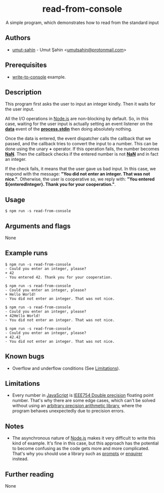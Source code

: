 <div align="center">
  <h1>read-from-console</h1>
  A simple program, which demonstrates how to read from the standard input
</div>

## Authors

- [umut-sahin](https://github.com/umut-sahin) - Umut Şahin \<umutsahin@protonmail.com>

## Prerequisites

- [write-to-console] example.

## Description

This program first asks the user to input an integer kindly.
Then it waits for the user input.

All the I/O operations in [Node.js] are non-blocking by default.
So, in this case, waiting for the user input is actually setting an event listener on the [**data**] event of the [**process.stdin**] then doing absolutely nothing.

Once the data is entered, the event dispatcher calls the callback that we passed, and the callback tries to convert the input to a number.
This can be done using the unary **+** operator.
If this operation fails, the number becomes [**NaN**].
Then the callback checks if the entered number is not [**NaN**] and in fact an integer.

If the check fails, it means that the user gave us bad input.
In this case, we respond with the message: **"You did not enter an integer. That was not nice."**.
Otherwise, the user is cooperative so, we reply with: **"You entered ${enteredInteger}. Thank you for your cooperation."**.

## Usage

```
$ npm run -s read-from-console
```

## Arguments and flags

None

## Example runs

```
$ npm run -s read-from-console
- Could you enter an integer, please?
+ 42
- You entered 42. Thank you for your cooperation.
```

```
$ npm run -s read-from-console
- Could you enter an integer, please?
+ Hello World!
- You did not enter an integer. That was not nice.
```

```
$ npm run -s read-from-console
- Could you enter an integer, please?
+ 42Hello World!
- You did not enter an integer. That was not nice.
```

```
$ npm run -s read-from-console
- Could you enter an integer, please?
+ 42.42
- You did not enter an integer. That was not nice.
```

## Known bugs

- Overflow and underflow conditions (See [Limitations](#limitations)).

## Limitations

- Every number in [JavaScript] is [IEEE754 Double precision] floating point number.
  That's why there are some edge cases, which can't be solved without using an [arbitrary precision arithmetic library], where the program behaves unexpectedly due to precision errors.

## Notes

- The asynchronous nature of [Node.js] makes it very difficult to write this kind of example.
  It's fine in this case, but this approach has the potential to become confusing as the code gets more and more complicated.
  That's why you should use a library such as [prompts] or [enquirer] instead.

## Further reading

None


[//]: # (Links)

[**data**]:
  https://nodejs.org/api/stream.html#stream_event_data
[**NaN**]:
  https://developer.mozilla.org/en-US/docs/Web/JavaScript/Reference/Global_Objects/NaN
[**process.stdin**]:
  https://nodejs.org/api/process.html#process_process_stdin
[arbitrary precision arithmetic library]:
  https://en.wikipedia.org/wiki/List_of_arbitrary-precision_arithmetic_software
[enquirer]:
  https://github.com/enquirer/enquirer
[IEEE754 Double precision]:
  https://en.wikipedia.org/wiki/Double-precision_floating-point_format
[JavaScript]:
  https://en.wikipedia.org/wiki/JavaScript
[Node.js]:
  https://nodejs.org/
[prompts]:
  https://github.com/terkelg/prompts
[write-to-console]:
  https://github.com/umut-sahin/javascript-examples/tree/master/write-to-console
